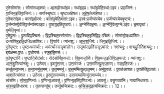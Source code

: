 

  
ए॒तेसोमा॑स:। सोमा॑सआ॒शव॑:। आ॒शवो॒रथा॑इव। रथा॑इव॒प्र। रथा॑इ॒वेति॒रथा॑:ऽइव। प्रवा॒जिन॑:। वा॒जिन॒इति॑वा॒जिन॑:।। सर्गा॑स्सृ॒ष्टा:। सृ॒ष्टाअ॑हेषत। अ॒हे॒ष॒तेत्य॑हेषत।।  
ए॒तेवाता॑इव। वाता॑इवो॒रव॑:। वाता॑इ॒वेति॒वाता॑:ऽइव। उ॒रव॑:प॒र्जन्य॑स्येव। प॒र्जन्य॑स्येववृ॒ष्टय॑:। प॒र्जन्य॑स्ये॒वेति॑प॒र्जन्य॑स्यऽइव। वृ॒ष्टय॒इति॑वृ॒ष्टय॑:।। अ॒ग्नेरि॑वभ्र॒मा:। अ॒ग्नेरि॒वेत्य॒ग्ने:ऽइ॑व। भ्र॒मावृथा॑। वृथेति॒वृथा॑।।  
ए॒तेपू॒ता:। पू॒तावि॑प॒श्चित॑:। वि॒प॒श्चित॒स्सोमा॑स:। वि॒प॒श्चित॒इति॑वि॒प॒:ऽचित॑:। सोमा॑सो॒दध्या॑शिर:। दध्या॑शिर॒इति॒दधि॑ऽआशिर:।। वि॒पावि। व्या॑नशु:। आ॒न॒शुर्धिय॑:। धिय॒इति॒धिय॑:।।  
ए॒तेमृ॒ष्टा:। मृ॒ष्टाअम॑र्त्या:। अम॑र्त्यास्ससृ॒वांसो॒न। स॒सृ॒वांस॒इति॑स॒सृ॒ऽवांस॑:। नश॑श्रमु:। श॒श्र॒मु॒रिति॑शश्रमु:।। इय॑क्षन्त:प॒थ:। प॒थोरज॑:। रज॒इति॒रज॑:।।  
ए॒तेपृ॒ष्टानि॑। पृ॒ष्टानि॒रोद॑सो:। रोद॑सोर्विप्र॒यन्त॑:। वि॒प्र॒यन्तो॒वि। वि॒प्र॒यन्त॒इति॑वि॒ऽप्र॒यन्त॑:। व्या॑नशु:। आ॒न॒शु॒रित्या॑नशु:।। उ॒तेदम्। इ॒दमु॑त्त॒मम्। उ॒त्त॒मंरज॑:। उ॒त्त॒ममित्यु॒त्ऽत॒मम्। रज॒इति॒रज॑:।।  
तन्तुं॑तन्वा॒नम्। त॒न्वा॒नमु॑त्त॒मम्। उ॒त्त॒ममनु॑। उ॒त्त॒ममित्यु॒त्ऽत॒मम्। अनु॑प्र॒वत॑:। प्र॒वत॑आशत। प्र॒वतेति॑प्र॒ऽवत॑:। आ॒श॒तेत्या॑शत।। उ॒तेदम्। इ॒दमु॑त्त॒माय्य॑म्। उ॒त्त॒माय्य॒मित्यु॑त्त॒माय्य॑म्।।  
त्वंसो॑म। सो॒म॒प॒णिभ्य॑:। प॒णिभ्य॒आवसु॑। प॒णिभ्य॒इति॑प॒णिऽभ्य॑:। आवसु॑। वसु॒गव्या॑नि। गव्या॑निधारय:। धा॒र॒य॒इति॑धारय:।। त॒तन्तन्तु॑म्। तन्तु॑मचिक्रद:। अ॒चि॒क्र॒द॒इत्य॑चिक्रद:।। 12।।  
